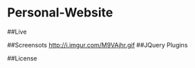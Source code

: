 # Personal-Website 

##Live 

##Screensots
http://i.imgur.com/M9VAjhr.gif
##JQuery Plugins

##License

